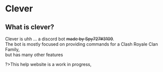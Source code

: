 # Clever

## What is clever?
Clever is uhh ... a discord bot ~~made by Spy727#3109~~.  
The bot is mostly focused on providing commands for a Clash Royale Clan Family,  
but has many other features

?>This help website is a work in progress,